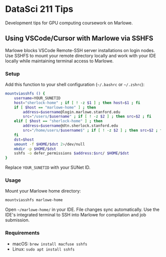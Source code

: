 # DataSci 211 Tips

Development tips for GPU computing coursework on Marlowe.

## Using VSCode/Cursor with Marlowe via SSHFS

Marlowe blocks VSCode Remote-SSH server installations on login nodes. Use SSHFS to mount your remote directory locally and work with your IDE locally while maintaining terminal access to Marlowe.

### Setup

Add this function to your shell configuration (`~/.bashrc` or `~/.zshrc`):

```bash
mountviasshfs () {
    username=YOUR_SUNETID
    host="sherlock-home" ; if [ ! -z $1 ] ; then host=$1 ; fi
    if [ $host == "marlowe-home" ] ; then
        address=$username@login.marlowe.stanford.edu
        src="/users/$username" ; if [ ! -z $2 ] ; then src=$2 ; fi
    elif [ $host == "sherlock-home" ] ; then
        address=$username@dtn.sherlock.stanford.edu
        src="/home/users/$username$" ; if [ ! -z $2 ] ; then src=$2 ; fi
    fi
    dst=$host
    umount -f $HOME/$dst 2>/dev/null
    mkdir -p $HOME/$dst
    sshfs -o defer_permissions $address:$src/ $HOME/$dst
}
```

Replace `YOUR_SUNETID` with your SUNet ID.

### Usage

Mount your Marlowe home directory:
```bash
mountviasshfs marlowe-home
```

Open `~/marlowe-home/` in your IDE. File changes sync automatically. Use the IDE's integrated terminal to SSH into Marlowe for compilation and job submission.

### Requirements
- macOS: `brew install macfuse sshfs`
- Linux: `sudo apt install sshfs`
